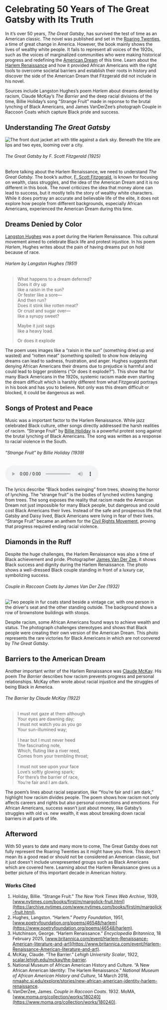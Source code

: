 # Celebrating 50 Years of The Great Gatsby with Its Truth

In it’s over 50 years, _The Great Gatsby_, has survived the test of time as an American classic. The novel was published and set in the [Roaring Twenties], a time of great change in America. However, the book mainly shows the lives of wealthy white people. It fails to represent all voices of the 1920s, such as the voices of marginalized communities who were making historical progress and redefining the [American Dream] of this time. Learn about the [Harlem Renaissance] and how it provided African Americans with the right tools to overcome societal barriers and establish their roots in history and discover the side of the American Dream that Fitzgerald did not include in his novel.

Sources include Langston Hughes’s poem _Harlem_ about dreams denied by racism, Claude McKay’s _The Barrier_ and the deep racial divisions of the time, Billie Holiday’s song "Strange Fruit" made in reponse to the brutal lynching of Black Americans, and James VanDerZee’s photograph Couple in Raccoon Coats which capture Black pride and success.

[Roaring Twenties]: https://en.wikipedia.org/wiki/Roaring_Twenties
[American Dream]: https://en.wikipedia.org/wiki/American_Dream
[Harlem Renaissance]: https://en.wikipedia.org/wiki/Harlem_Renaissance

## Understanding _The Great Gatsby_

![The front dust jacket art with title against a dark sky. Beneath the title are lips and two eyes, looming over a city.](https://ryanlua.github.io/digital-archive-exhibit/assets/the-great-gatsby.avif)

###### _The Great Gatsby_ by F. Scott Fitzgerald (1925)

Before talking about the Harlem Renaissance, we need to understand _The Great Gatsby._ The book’s author, [F. Scott Fitzgerald], is known for focusing on wealth, class struggles, and the idea of the American Dream and it is no different in this book. The novel criticizes the idea that money alone can lead to success, but it mostly tells the story of wealthy white characters. While it does portray an accurate and believable life of the elite, it does not explore how people from different backgrounds, especially African Americans, experienced the American Dream during this time.

[F. Scott Fitzgerald]: https://en.wikipedia.org/wiki/F._Scott_Fitzgerald

## Dreams Denied by Color

[Langston Hughes] was a poet during the Harlem Renaissance. This cultural movement aimed to celebrate Black life and protest injustice. In his poem _Harlem_, Hughes writes about the pain of having dreams put on hold because of race.

###### _Harlem_ by Langston Hughes (1951)

> What happens to a dream deferred?<br>
> Does it dry up<br>
> like a raisin in the sun?<br>
> Or fester like a sore—<br>
> And then run?<br>
> Does it stink like rotten meat?<br>
> Or crust and sugar over—<br>
> like a syrupy sweet?<br>
>
> Maybe it just sags<br>
> like a heavy load.<br>
>
> Or does it explode<br>

The poem uses images like a “raisin in the sun” (something dried up and wasted) and “rotten meat” (something spoiled) to show how delaying dreams can lead to sadness, frustration, and anger. Hughes suggests that denying African Americans their dreams due to prejudice is harmful and could lead to bigger problems (“Or does it explode?”). This show that for many Black Americans in the 1920s, systemic racism made even starting the dream difficult which is harshly different from what Fitzgerald portrays in his book and has you to believe. Not only was this dream difficult or blocked, it could be dangerous as well.

[Langston Hughes]: https://en.wikipedia.org/wiki/Langston_Hughes

## Songs of Protest and Peace

Music was a important factor to the Harlem Renaissance. While jazz celebrated Black culture, other songs directly addressed the harsh realities of racism. “Strange Fruit” by [Billie Holiday] is a powerful protest song against the brutal lynching of Black Americans. The song was written as a response to racial violence in the South.

###### “Strange Fruit” by Billie Holiday (1939)

<audio controls="" src="https://ryanlua.github.io/digital-archive-exhibit/assets/strange-fruit.mp3"></audio>

The lyrics describe “Black bodies swinging” from trees, showing the horror of lynching. The “strange fruit” is the bodies of lynched victims hanging from trees. The song exposes the reality that racism made the American Dream not just impossible for many Black people, but dangerous and could cost Black Americans their lives. Instead of the safe and prosperous life that Gatsby and Daisy lived, Black Americans were living in fear of their lives. “Strange Fruit” became an anthem for the [Civil Rights Movement], proving that progress required ending racial violence.

[Billie Holiday]: https://en.wikipedia.org/wiki/Billie_Holiday
[Civil Rights Movement]: https://en.wikipedia.org/wiki/Civil_rights_movement

## Diamonds in the Ruff

Despite the huge challenges, the Harlem Renaissance was also a time of Black achievement and pride. Photographer [James Van Der Zee], it shows Black success and dignity during the Harlem Renaissance. The photo shows a well-dressed Black couple standing in front of a luxury car, symbolizing success.

###### Couple in Raccoon Coats by James Van Der Zee (1932)

![Two people in fur coats stand beside a vintage car, with one person in the driver's seat and the other standing outside. The background shows a row of brownstone buildings with stoops.](https://ryanlua.github.io/digital-archive-exhibit/assets/couple-in-raccoon-coats.avif)

Despite racism, some African Americans found ways to achieve wealth and status. The photograph challenges stereotypes and shows that Black people were creating their own version of the American Dream. This photo represents the rare victories for Black Americans in which are not convered by _The Great Gatsby_.

[James Van Der Zee]: https://en.wikipedia.org/wiki/James_Van_Der_Zee

## Barriers to the American Dream

Another important writer of the Harlem Renaissance was [Claude McKay](https://en.wikipedia.org/wiki/Claude_McKay). His poem _The Barrier_ describes how racism prevents progress and personal relationships. McKay often wrote about racial injustice and the struggles of being Black in America.


###### _The Barrier_ by Claude McKay (1922)

> I must not gaze at them although<br>
> Your eyes are dawning day;<br>
> I must not watch you as you go<br>
> Your sun-illumined way;<br>
> <br>
> I hear but I must never heed<br>
> The fascinating note,<br>
> Which, fluting like a river reed,<br>
> Comes from your trembling throat;<br>
> <br>
> I must not see upon your face<br>
> Love’s softly glowing spark;<br>
> For there’s the barrier of race,<br>
> You’re fair and I am dark.<br>

The poem’s lines about racial separation, like “You’re fair and I am dark,” highlight how racism divides people. The poem shows how racism not only affects careers and rights but also personal connections and emotions. For African Americans, success wasn’t just about money, like Gatsby’s struggles with old vs. new wealth, it was about breaking down racial barriers in all parts of life.

## Afterword

With 50 years to date and many more to come, The Great Gatsby does not fully represent the Roaring Twenties as it might have you think. This doesn’t mean its a good read or should not be considered an American classic, but it just doesn't include unrepresented groups such as Black Americans which are covered here. Learning about the Harlem Renaissance gives us a better picture of this important decade in American history.

### Works Cited

1. Holiday, Billie. “Strange Fruit.” _The New York Times Web Archive_, 1939, [www.nytimes.com/books/first/m/margolick-fruit.html](https://archive.nytimes.com/www.nytimes.com/books/first/m/margolick-fruit.html).
2. Hughes, Langston. “Harlem.” _Poetry Foundation_, 1951, [www.poetryfoundation.org/poems/46548/harlem](https://www.poetryfoundation.org/poems/46548/harlem).
3. Hutchinson, George. “Harlem Renaissance.” _Encyclopedia Britannica_, 18 February 2025, [www.britannica.com/event/Harlem-Renaissance-American-literature-and-art](https://www.britannica.com/event/Harlem-Renaissance-American-literature-and-art).
4. McKay, Claude. “The Barrier.” _Lehigh University Scalar_, 1922, [scalar.lehigh.edu/mckay/the-barrier](https://scalar.lehigh.edu/mckay/the-barrier).
5. National Museum of African American History and Culture. “A New African American Identity: The Harlem Renaissance.” _National Museum of African American History and Culture_, 14 March 2018, [nmaahc.si.edu/explore/stories/new-african-american-identity-harlem-renaissance](https://nmaahc.si.edu/explore/stories/new-african-american-identity-harlem-renaissance).
6. VanDerZee, James. _Couple in Raccoon Coats_. 1932. MoMA, [www.moma.org/collection/works/180240](https://www.moma.org/collection/works/180240).
